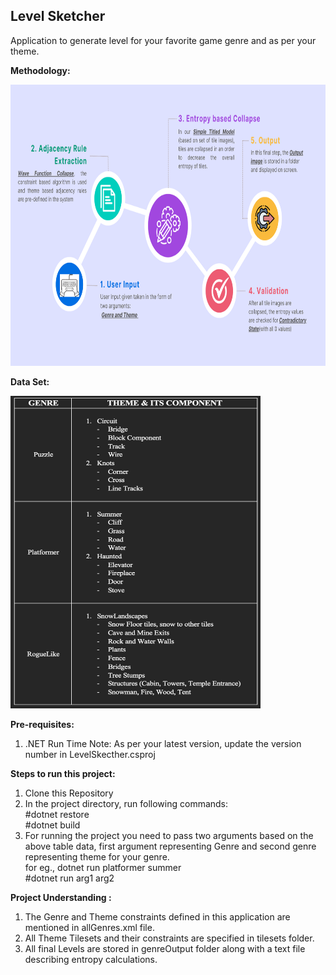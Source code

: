 <h2>Level Sketcher</h2>


Application to generate level for your favorite game genre and as per your theme.


<b>Methodology:</b>


<img src="https://github.com/htolani/levelSketcher/blob/main/Methodology.png" width="850" height="450">


<b>Data Set:</b>


<img src="https://github.com/htolani/levelSketcher/blob/main/Data%20Set.png" width="400" height="500">


<b>Pre-requisites:</b>
1. .NET Run Time
   Note: As per your latest version, update the version number in LevelSkecther.csproj


<b>Steps to run this project: </b>


1. Clone this Repository
2. In the project directory, run following commands: <br /> 
   #dotnet restore <br /> 
   #dotnet build 
3. For running the project you need to pass two arguments based on the above table data, first argument representing Genre  and second genre representing theme for your genre. <br /> 
   for eg., dotnet run platformer summer <br /> 
   #dotnet run arg1 arg2




<b>Project Understanding :</b>
1. The Genre and Theme constraints defined in this application are mentioned in allGenres.xml file.
2. All Theme Tilesets and their constraints are specified in tilesets folder.
3. All final Levels are stored in genreOutput folder along with a text file describing entropy calculations.
